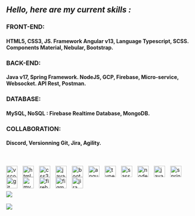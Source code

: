 
## *Hello, here are my current skills :*

### FRONT-END:
#### HTML5, CSS3, JS. Framework Angular v13, Language Typescript, SCSS. Components Material, Nebular, Bootstrap.

### BACK-END:
#### Java v17, Spring Framework. NodeJS, GCP, Firebase, Micro-service, Websocket. API Rest, Postman.

### DATABASE:
#### MySQL, NoSQL : Firebase Realtime Database, MongoDB.

### COLLABORATION:
#### Discord, Versionning Git, Jira, Agility.


<br></br>
<img align="left" style="padding-right:11px;" height="30px" alt="vscode" src="https://cdn.jsdelivr.net/gh/devicons/devicon/icons/vscode/vscode-original.svg" />
<img align="left" style="padding-right:11px;" height="30px" alt="html5" src="https://cdn.jsdelivr.net/gh/devicons/devicon/icons/html5/html5-original.svg" />
<img align="left" style="padding-right:11px;" height="30px" alt="css3" src="https://cdn.jsdelivr.net/gh/devicons/devicon/icons/css3/css3-original.svg" />
<img align="left" style="padding-right:11px;" height="30px" alt="javascript" src="https://cdn.jsdelivr.net/gh/devicons/devicon/icons/javascript/javascript-original.svg" />
<img align="left" style="padding-right:11px;" height="30px" alt="bootstrap" src="https://cdn.jsdelivr.net/gh/devicons/devicon/icons/bootstrap/bootstrap-original.svg" />
<img align="left" style="padding-right:11px;" height="30px" alt="angular" src="https://cdn.jsdelivr.net/gh/devicons/devicon/icons/angularjs/angularjs-original.svg" />
<img align="left" style="padding-right:11px;" height="30px" alt="typescript" src="https://cdn.jsdelivr.net/gh/devicons/devicon/icons/typescript/typescript-original.svg" />
<img align="left" style="padding-right:11px;" height="30px" alt="sass" src="https://cdn.jsdelivr.net/gh/devicons/devicon/icons/sass/sass-original.svg" />
<img align="left" style="padding-right:11px;" height="30px" alt="nodejs" src="https://cdn.jsdelivr.net/gh/devicons/devicon/icons/nodejs/nodejs-original.svg" />
<img align="left" style="padding-right:11px;" height="30px" alt="java" src="https://cdn.jsdelivr.net/gh/devicons/devicon/icons/java/java-original.svg" />
<img align="left" style="padding-right:11px;" height="30px" alt="spring" src="https://cdn.jsdelivr.net/gh/devicons/devicon/icons/spring/spring-original.svg" />
<img align="left" style="padding-right:11px;" height="30px" alt="git" src="https://cdn.jsdelivr.net/gh/devicons/devicon/icons/git/git-original.svg" />
<img align="left" style="padding-right:11px;" height="30px" alt="mysql" src="https://cdn.jsdelivr.net/gh/devicons/devicon/icons/mysql/mysql-original.svg" />
<img align="left" style="padding-right:11px;" height="30px" alt="firebase" src="https://cdn.jsdelivr.net/gh/devicons/devicon/icons/firebase/firebase-plain.svg" />
<img align="left" style="padding-right:11px;" height="30px" alt="figma" src="https://cdn.jsdelivr.net/gh/devicons/devicon/icons/figma/figma-original.svg" />
<img align="left" style="padding-right:11px;" height="30px" alt="jira" src="https://cdn.jsdelivr.net/gh/devicons/devicon/icons/jira/jira-original.svg" />
<br></br>
<br></br>
<a href="https://github.com/anuraghazra/github-readme-stats" >
<img src="https://github-readme-stats.vercel.app/api?username=nicolashornuel&show_icons=true&include_all_commits=true&show_owner=false&hide=contribs" />
  </a>
  <br></br>
  <a href="https://github.com/anuraghazra/github-readme-stats">
<img src="https://github-readme-stats.vercel.app/api/top-langs/?username=nicolashornuel&layout=compact" />
  </a>
